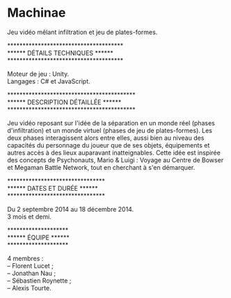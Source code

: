 # Machinae
Jeu vidéo mêlant infiltration et jeu de plates-formes.

**************************************<br>
****** DÉTAILS TECHNIQUES ******<br>
**************************************<br>

Moteur de jeu : Unity.<br>
Langages : C# et JavaScript.

******************************************<br>
****** DESCRIPTION DÉTAILLÉE ******<br>
******************************************<br>

Jeu vidéo reposant sur l'idée de la séparation en un monde réel (phases d'infiltration) et un monde virtuel (phases de jeu de plates-formes). Les deux phases interagissent alors entre elles, aussi bien au niveau des capacités du personnage du joueur que de ses objets, équipements et autres accès à des lieux auparavant inatteignables. Cette idée est inspirée des concepts de Psychonauts, Mario & Luigi : Voyage au Centre de Bowser et Megaman Battle Network, tout en cherchant à s'en démarquer.

********************************<br>
****** DATES ET DURÉE ******<br>
********************************<br>

Du 2 septembre 2014 au 18 décembre 2014.<br>
3 mois et demi.

********************<br>
****** ÉQUIPE ******<br>
********************<br>

4 membres :<br>
– Florent Lucet ;<br>
– Jonathan Nau ;<br>
– Sébastien Roynette ;<br>
– Alexis Tourte.
